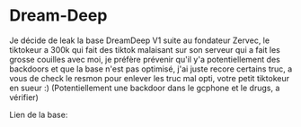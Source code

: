 # Dream-Deep
Je décide de leak la base DreamDeep V1 suite au fondateur Zervec, le tiktokeur a 300k qui fait des tiktok malaisant sur son serveur qui a fait les grosse couilles avec moi, je préfère prévenir qu'il y'a potentiellement des backdoors et que la base n'est pas optimisé, j'ai juste recore certains truc, a vous de check le resmon pour enlever les truc mal opti, votre petit tiktokeur en sueur :)
(Potentiellement une backdoor dans le gcphone et le drugs, a vérifier)

Lien de la base: 
